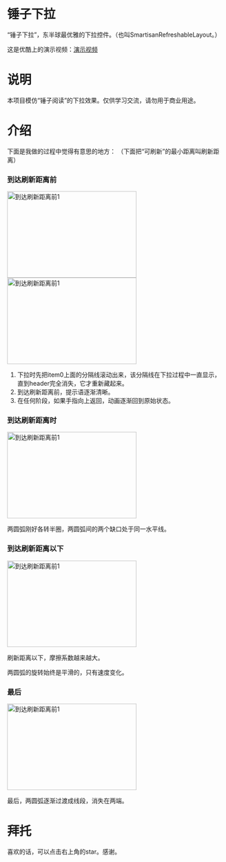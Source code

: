 # 锤子下拉

“锤子下拉”，东半球最优雅的下拉控件。（也叫SmartisanRefreshableLayout。）

这是优酷上的演示视频：[演示视频](http://v.youku.com/v_show/id_XMTcwNTAyODU5Ng==.html?beta&)

# 说明
本项目模仿“锤子阅读”的下拉效果。仅供学习交流，请勿用于商业用途。


# 介绍
下面是我做的过程中觉得有意思的地方：
（下面把“可刷新”的最小距离叫刷新距离）

### 到达刷新距离前

<img src="http://7xj90z.com1.z0.glb.clouddn.com/smartisan_pull0.png" width = "300" height = "200" alt="到达刷新距离前1" align=center />

<img src="http://7xj90z.com1.z0.glb.clouddn.com/smartisan_pull1.png" width = "300" height = "200" alt="到达刷新距离前1" align=center />

1. 下拉时先把item0上面的分隔线滚动出来，该分隔线在下拉过程中一直显示，直到header完全消失，它才重新藏起来。
2. 到达刷新距离前，提示语逐渐清晰。
3. 在任何阶段，如果手指向上返回，动画逐渐回到原始状态。

### 到达刷新距离时

<img src="http://7xj90z.com1.z0.glb.clouddn.com/smartisan_pull2.png" width = "300" height = "200" alt="到达刷新距离前1" align=center />

两圆弧刚好各转半圈，两圆弧间的两个缺口处于同一水平线。

### 到达刷新距离以下

<img src="http://7xj90z.com1.z0.glb.clouddn.com/smartisan_pull3.png" width = "300" height = "200" alt="到达刷新距离前1" align=center />

刷新距离以下，摩擦系数越来越大。

两圆弧的旋转始终是平滑的，只有速度变化。

### 最后

<img src="http://7xj90z.com1.z0.glb.clouddn.com/smartisan_pull4.png" width = "300" height = "200" alt="到达刷新距离前1" align=center />

最后，两圆弧逐渐过渡成线段，消失在两端。

# 拜托
喜欢的话，可以点击右上角的star。感谢。
